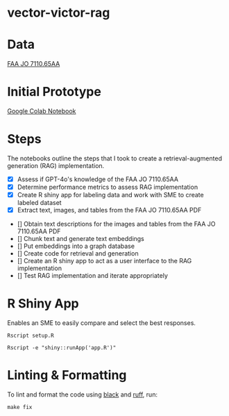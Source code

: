 # vector-victor-rag

# Data
[FAA JO 7110.65AA](https://www.faa.gov/documentLibrary/media/Order/7110.65AA_ATC_Basic_dtd_4-20-23_FINAL.pdf)

# Initial Prototype
[Google Colab Notebook](https://colab.research.google.com/drive/1aslnuPA4klCSXC2SAl3hpJA_W4NnjZ2N?usp=sharing)

# Steps
The notebooks outline the steps that I took to create a retrieval-augmented generation (RAG) implementation.
- [X] Assess if GPT-4o's knowledge of the FAA JO 7110.65AA
- [X] Determine performance metrics to assess RAG implementation
- [X] Create R shiny app for labeling data and work with SME to create labeled dataset
- [X] Extract text, images, and tables from the FAA JO 7110.65AA PDF
- [] Obtain text descriptions for the images and tables from the FAA JO 7110.65AA PDF
- [] Chunk text and generate text embeddings
- [] Put embeddings into a graph database
- [] Create code for retrieval and generation
- [] Create an R shiny app to act as a user interface to the RAG implementation
- [] Test RAG implementation and iterate appropriately

# R Shiny App

Enables an SME to easily compare and select the best responses.

`Rscript setup.R`

`Rscript -e "shiny::runApp('app.R')"`

# Linting & Formatting
To lint and format the code using [black](https://black.readthedocs.io/en/stable/) and [ruff](https://docs.astral.sh/ruff/), run:
```
make fix
```